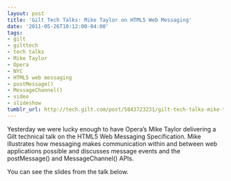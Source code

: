 ```yaml
---
layout: post
title: 'Gilt Tech Talks: Mike Taylor on HTML5 Web Messaging'
date: '2011-05-26T10:12:00-04:00'
tags:
- gilt
- gilttech
- tech talks
- Mike Taylor
- Opera
- NYC
- HTML5 web messaging
- postMessage()
- MessageChannel()
- video
- slideshow
tumblr_url: http://tech.gilt.com/post/5843723231/gilt-tech-talks-mike-taylor-on-html5-web
---
```

Yesterday we were lucky enough to have Opera’s Mike Taylor delivering a Gilt technical talk on the HTML5 Web Messaging Specification. Mike illustrates how messaging makes communication within and between web applications possible and discusses message events and the postMessage() and MessageChannel() APIs.

You can see the slides from the talk below.
